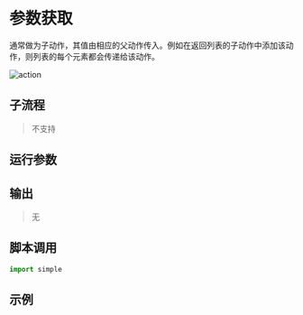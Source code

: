 # 参数获取 
通常做为子动作，其值由相应的父动作传入。例如在返回列表的子动作中添加该动作，则列表的每个元素都会传递给该动作。

![action](./images/2022-11-17_184608.png ':size=90%')

## 子流程

> 不支持

## 运行参数




## 输出

> 无


## 脚本调用

```python
import simple


```

## 示例


